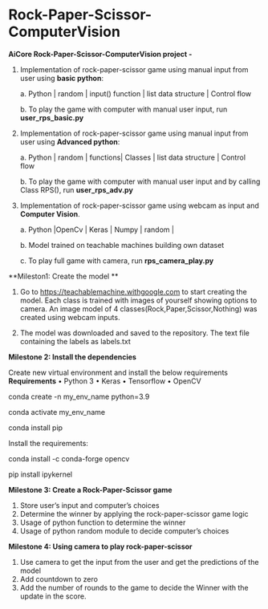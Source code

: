 # Rock-Paper-Scissor-ComputerVision


**AiCore Rock-Paper-Scissor-ComputerVision project -**

  1. Implementation of rock-paper-scissor game using manual input from user using **basic python**:
  
     a. Python | random | input() function | list data structure | Control flow
     
     b. To play the game with computer with manual user input, run **user_rps_basic.py**
     
  2. Implementation of rock-paper-scissor game using manual input from user using **Advanced python**:
  
     a. Python | random | functions| Classes | list data structure | Control flow
     
     b. To play the game with computer with manual user input and by calling Class RPS(), run **user_rps_adv.py**
     
   3. Implementation of rock-paper-scissor game using webcam as input and **Computer Vision**.
   
      a. Python |OpenCv | Keras | Numpy | random |
      
      b. Model trained on teachable machines building own dataset
      
      c. To play full game with camera, run **rps_camera_play.py**
   
  

**Mileston1: Create the model **
1.	Go to https://teachablemachine.withgoogle.com to start creating the model. Each class is trained with images of yourself showing options to camera.
An image model of 4 classes(Rock,Paper,Scissor,Nothing) was created using webcam inputs.

2.	The model was downloaded and saved to the repository. The text file containing the labels as labels.txt


**Milestone 2: Install the dependencies**

Create new virtual environment and install the below requirements
 **Requirements**
    •	Python 3
    •	Keras
    •	Tensorflow
    •	OpenCV

conda create -n my_env_name python=3.9

conda activate my_env_name

conda install pip

Install the requirements:

conda install -c conda-forge opencv

pip install ipykernel


**Milestone 3: Create a Rock-Paper-Scissor game**

1.	Store user’s input and computer’s choices
2.	Determine the winner by applying the rock-paper-scissor game logic
3.	Usage of python function to determine the winner 
4.	Usage of python random module to decide computer’s choices

**Milestone 4: Using camera to play rock-paper-scissor**

1.	Use camera to get the input from the user and get the predictions of the model
2.	Add countdown to zero 
3.	Add the number of rounds to the game to decide the Winner with the update in the score.


